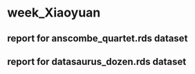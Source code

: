 # week_Xiaoyuan
## report for anscombe_quartet.rds dataset


## report for datasaurus_dozen.rds dataset

